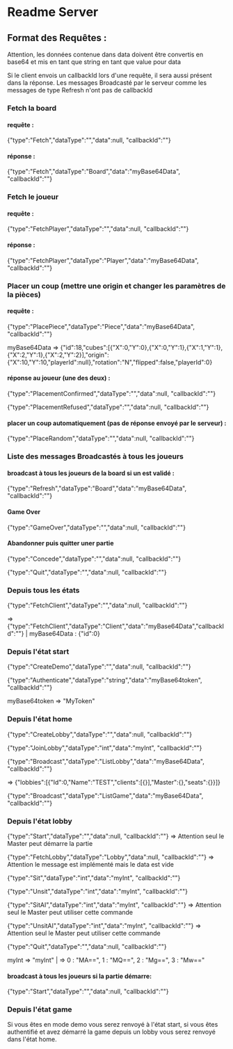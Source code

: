 # Readme Server
## Format des Requêtes :
Attention, les données contenue dans data doivent être convertis en base64 et mis en tant que string en tant que value pour data

Si le client envois un callbackId lors d'une requête, il sera aussi présent dans la réponse. Les messages Broadcasté par le serveur comme les messages de type Refresh n'ont pas de callbackId
### Fetch la board
#### requête :
{"type":"Fetch","dataType":"","data":null, "callbackId":""}
#### réponse :
{"type":"Fetch","dataType":"Board","data":"myBase64Data", "callbackId":""}
### Fetch le joueur
#### requête :
{"type":"FetchPlayer","dataType":"","data":null, "callbackId":""}
#### réponse :
{"type":"FetchPlayer","dataType":"Player","data":"myBase64Data", "callbackId":""}
### Placer un coup (mettre une origin et changer les paramètres de la pièces)
#### requête :
{"type":"PlacePiece","dataType":"Piece","data":"myBase64Data", "callbackId":""}

myBase64Data => {"id":18,"cubes":[{"X":0,"Y":0},{"X":0,"Y":1},{"X":1,"Y":1},{"X":2,"Y":1},{"X":2,"Y":2}],"origin":{"X":10,"Y":10,"playerId":null},"rotation":"N","flipped":false,"playerId":0}
#### réponse au joueur (une des deux) :
{"type":"PlacementConfirmed","dataType":"","data":null, "callbackId":""}

{"type":"PlacementRefused","dataType":"","data":null, "callbackId":""}

#### placer un coup automatiquement (pas de réponse envoyé par le serveur) :
{"type":"PlaceRandom","dataType":"","data":null, "callbackId":""}
### Liste des messages Broadcastés à tous les joueurs
#### broadcast à tous les joueurs de la board si un est validé :
{"type":"Refresh","dataType":"Board","data":"myBase64Data", "callbackId":""}
#### Game Over
{"type":"GameOver","dataType":"","data":null, "callbackId":""}

#### Abandonner puis quitter uner partie
{"type":"Concede","dataType":"","data":null, "callbackId":""}

{"type":"Quit","dataType":"","data":null, "callbackId":""}


### Depuis tous les états
{"type":"FetchClient","dataType":"","data":null, "callbackId":""}

=> {"type":"FetchClient","dataType":"Client","data":"myBase64Data","callbackId":""} | myBase64Data : {"id":0}

### Depuis l'état start
{"type":"CreateDemo","dataType":"","data":null, "callbackId":""}

{"type":"Authenticate","dataType":"string","data":"myBase64token", "callbackId":""}

myBase64token => "MyToken"

### Depuis l'état home
{"type":"CreateLobby","dataType":"","data":null, "callbackId":""}

{"type":"JoinLobby","dataType":"int","data":"myInt", "callbackId":""}

{"type":"Broadcast","dataType":"ListLobby","data":"myBase64Data", "callbackId":""}

=> {"lobbies":[{"Id":0,"Name":"TEST","clients":[{}],"Master":{},"seats":{}}]}

{"type":"Broadcast","dataType":"ListGame","data":"myBase64Data", "callbackId":""}

### Depuis l'état lobby
{"type":"Start","dataType":"","data":null, "callbackId":""}  => Attention seul le Master peut démarre la partie

{"type":"FetchLobby","dataType":"Lobby","data":null, "callbackId":""}  => Attention le message est implémenté mais le data est vide

{"type":"Sit","dataType":"int","data":"myInt", "callbackId":""}

{"type":"Unsit","dataType":"int","data":"myInt", "callbackId":""}

{"type":"SitAI","dataType":"int","data":"myInt", "callbackId":""} => Attention seul le Master peut utiliser cette commande

{"type":"UnsitAI","dataType":"int","data":"myInt", "callbackId":""} => Attention seul le Master peut utiliser cette commande

{"type":"Quit","dataType":"","data":null, "callbackId":""}

myInt => "myInt" | => 0 : "MA==", 1 : "MQ==", 2 : "Mg==", 3 : "Mw=="

#### broadcast à tous les joueurs si la partie démarre:

{"type":"Start","dataType":"","data":null, "callbackId":""}

### Depuis l'état game

Si vous êtes en mode demo vous serez renvoyé à l'état start, si vous êtes authentifié et avez démarré la game depuis un lobby vous serez renvoyé dans l'état home.
